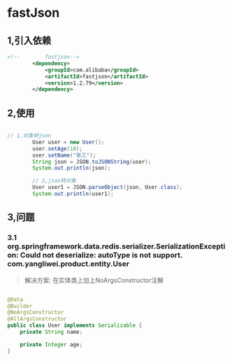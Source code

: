 # fastJson

## 1,引入依赖

```xml
<!--        fastjson-->
        <dependency>
            <groupId>com.alibaba</groupId>
            <artifactId>fastjson</artifactId>
            <version>1.2.79</version>
        </dependency>
```

## 2,使用

```java

// 1,对象转json
        User user = new User();
        user.setAge(18);
        user.setName("张三");
        String json = JSON.toJSONString(user);
        System.out.println(json);

        // 2,json转对象
        User user1 = JSON.parseObject(json, User.class);
        System.out.println(user1);
```

## 3,问题

### 3.1 org.springframework.data.redis.serializer.SerializationException: Could not deserialize: autoType is not support. com.yangliwei.product.entity.User

> 解决方案: 在实体类上加上NoArgsConstructor注解

```java

@Data
@Builder
@NoArgsConstructor
@AllArgsConstructor
public class User implements Serializable {
    private String name;

    private Integer age;
}

```
